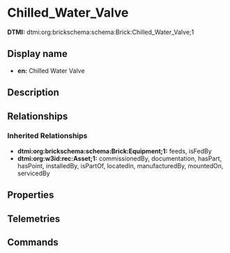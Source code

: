 # Chilled_Water_Valve
**DTMI:** dtmi:org:brickschema:schema:Brick:Chilled_Water_Valve;1
## Display name
- **en:** Chilled Water Valve
## Description
## Relationships
### Inherited Relationships
* **dtmi:org:brickschema:schema:Brick:Equipment;1:** feeds, isFedBy
* **dtmi:org:w3id:rec:Asset;1:** commissionedBy, documentation, hasPart, hasPoint, installedBy, isPartOf, locatedIn, manufacturedBy, mountedOn, servicedBy
## Properties
## Telemetries
## Commands

